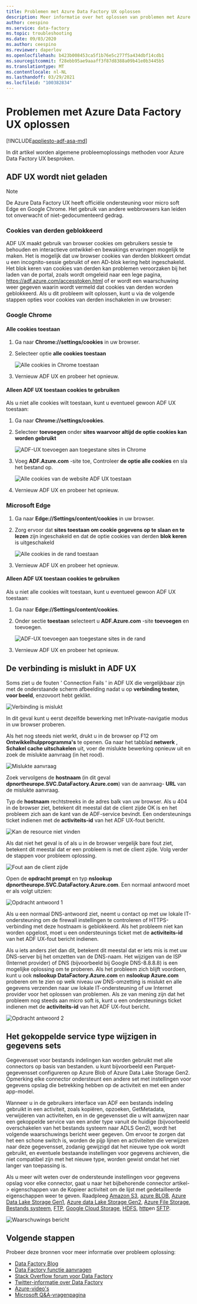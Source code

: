 ```yaml
---
title: Problemen met Azure Data Factory UX oplossen
description: Meer informatie over het oplossen van problemen met Azure Data Factory UX.
author: ceespino
ms.service: data-factory
ms.topic: troubleshooting
ms.date: 09/03/2020
ms.author: ceespino
ms.reviewer: daperlov
ms.openlocfilehash: b423b008453ca5f1b76e5c277f5a434dbf14cdb1
ms.sourcegitcommit: f28ebb95ae9aaaff3f87d8388a09b41e0b3445b5
ms.translationtype: MT
ms.contentlocale: nl-NL
ms.lasthandoff: 03/29/2021
ms.locfileid: "100382834"
---
```

# <a name="troubleshoot-azure-data-factory-ux-issues"></a>Problemen met Azure Data Factory UX oplossen

[!INCLUDE[appliesto-adf-asa-md](includes/appliesto-adf-asa-md.md)]

In dit artikel worden algemene probleemoplossings methoden voor Azure Data Factory UX besproken.

## <a name="adf-ux-not-loading"></a>ADF UX wordt niet geladen

> [!NOTE]
> De Azure Data Factory UX heeft officiële ondersteuning voor micro soft Edge en Google Chrome. Het gebruik van andere webbrowsers kan leiden tot onverwacht of niet-gedocumenteerd gedrag.

### <a name="third-party-cookies-blocked"></a>Cookies van derden geblokkeerd

ADF UX maakt gebruik van browser cookies om gebruikers sessie te behouden en interactieve ontwikkel-en bewakings ervaringen mogelijk te maken. Het is mogelijk dat uw browser cookies van derden blokkeert omdat u een incognito-sessie gebruikt of een AD-blok kering hebt ingeschakeld. Het blok keren van cookies van derden kan problemen veroorzaken bij het laden van de portal, zoals wordt omgeleid naar een lege pagina, https://adf.azure.com/accesstoken.html of er wordt een waarschuwing weer gegeven waarin wordt vermeld dat cookies van derden worden geblokkeerd. Als u dit probleem wilt oplossen, kunt u via de volgende stappen opties voor cookies van derden inschakelen in uw browser:

### <a name="google-chrome"></a>Google Chrome

#### <a name="allow-all-cookies"></a>Alle cookies toestaan

1. Ga naar **Chrome://settings/cookies** in uw browser.
1. Selecteer optie **alle cookies toestaan** 

    ![Alle cookies in Chrome toestaan](media/data-factory-ux-troubleshoot-guide/chrome-allow-all-cookies.png)
1. Vernieuw ADF UX en probeer het opnieuw.

#### <a name="only-allow-adf-ux-to-use-cookies"></a>Alleen ADF UX toestaan cookies te gebruiken
Als u niet alle cookies wilt toestaan, kunt u eventueel gewoon ADF UX toestaan:
1. Ga naar **Chrome://settings/cookies**.
1. Selecteer **toevoegen** onder **sites waarvoor altijd de optie cookies kan worden gebruikt** 

    ![ADF-UX toevoegen aan toegestane sites in Chrome](media/data-factory-ux-troubleshoot-guide/chrome-only-adf-cookies-1.png)
1. Voeg **ADF.Azure.com** -site toe, Controleer **de optie alle cookies** en sla het bestand op. 

    ![Alle cookies van de website ADF UX toestaan](media/data-factory-ux-troubleshoot-guide/chrome-only-adf-cookies-2.png)
1. Vernieuw ADF UX en probeer het opnieuw.

### <a name="microsoft-edge"></a>Microsoft Edge

1. Ga naar **Edge://Settings/content/cookies** in uw browser.
1. Zorg ervoor dat **sites toestaan om cookie gegevens op te slaan en te lezen** zijn ingeschakeld en dat de optie cookies van derden **blok keren** is uitgeschakeld 

    ![Alle cookies in de rand toestaan](media/data-factory-ux-troubleshoot-guide/edge-allow-all-cookies.png)
1. Vernieuw ADF UX en probeer het opnieuw.

#### <a name="only-allow-adf-ux-to-use-cookies"></a>Alleen ADF UX toestaan cookies te gebruiken

Als u niet alle cookies wilt toestaan, kunt u eventueel gewoon ADF UX toestaan:

1. Ga naar **Edge://Settings/content/cookies**.
1. Onder sectie **toestaan** selecteert u **ADF.Azure.com** -site **toevoegen** en toevoegen. 

    ![ADF-UX toevoegen aan toegestane sites in de rand](media/data-factory-ux-troubleshoot-guide/edge-allow-adf-cookies.png)
1. Vernieuw ADF UX en probeer het opnieuw.

## <a name="connection-failed-on-adf-ux"></a>De verbinding is mislukt in ADF UX

Soms ziet u de fouten ' Connection Fails ' in ADF UX die vergelijkbaar zijn met de onderstaande scherm afbeelding nadat u op **verbinding testen**, **voor beeld**, enzovoort hebt geklikt.

![Verbinding is mislukt](media/data-factory-ux-troubleshoot-guide/connection-failed.png)

In dit geval kunt u eerst dezelfde bewerking met InPrivate-navigatie modus in uw browser proberen.

Als het nog steeds niet werkt, drukt u in de browser op F12 om **Ontwikkelhulpprogramma's** te openen. Ga naar het tabblad **netwerk** , **Schakel cache uitschakelen** uit, voer de mislukte bewerking opnieuw uit en zoek de mislukte aanvraag (in het rood).

![Mislukte aanvraag](media/data-factory-ux-troubleshoot-guide/failed-request.png)

Zoek vervolgens de **hostnaam** (in dit geval **dpnortheurope.SVC.DataFactory.Azure.com**) van de aanvraag- **URL** van de mislukte aanvraag.

Typ de **hostnaam** rechtstreeks in de adres balk van uw browser. Als u 404 in de browser ziet, betekent dit meestal dat de client zijde OK is en het probleem zich aan de kant van de ADF-service bevindt. Een ondersteunings ticket indienen met de **activiteits-id** van het ADF UX-fout bericht.

![Kan de resource niet vinden](media/data-factory-ux-troubleshoot-guide/status-code-404.png)

Als dat niet het geval is of als u in de browser vergelijk bare fout ziet, betekent dit meestal dat er een probleem is met de client zijde. Volg verder de stappen voor probleem oplossing.

![Fout aan de client zijde](media/data-factory-ux-troubleshoot-guide/client-side-error.png)

Open de **opdracht prompt** en typ **nslookup dpnortheurope.SVC.DataFactory.Azure.com**. Een normaal antwoord moet er als volgt uitzien:

![Opdracht antwoord 1](media/data-factory-ux-troubleshoot-guide/command-response-1.png)

Als u een normaal DNS-antwoord ziet, neemt u contact op met uw lokale IT-ondersteuning om de firewall instellingen te controleren of HTTPS-verbinding met deze hostnaam is geblokkeerd. Als het probleem niet kan worden opgelost, moet u een ondersteunings ticket met de **activiteits-id** van het ADF UX-fout bericht indienen.

Als u iets anders ziet dan dit, betekent dit meestal dat er iets mis is met uw DNS-server bij het omzetten van de DNS-naam. Het wijzigen van de ISP (Internet provider) of DNS (bijvoorbeeld bij Google DNS-8.8.8.8) is een mogelijke oplossing om te proberen. Als het probleem zich blijft voordoen, kunt u ook **nslookup DataFactory.Azure.com** en **nslookup Azure.com** proberen om te zien op welk niveau uw DNS-omzetting is mislukt en alle gegevens verzenden naar uw lokale IT-ondersteuning of uw Internet provider voor het oplossen van problemen. Als ze van mening zijn dat het probleem nog steeds aan micro soft is, kunt u een ondersteunings ticket indienen met de **activiteits-id** van het ADF UX-fout bericht.

![Opdracht antwoord 2](media/data-factory-ux-troubleshoot-guide/command-response-2.png)

## <a name="change-linked-service-type-in-datasets"></a>Het gekoppelde service type wijzigen in gegevens sets

Gegevensset voor bestands indelingen kan worden gebruikt met alle connectors op basis van bestanden. u kunt bijvoorbeeld een Parquet-gegevensset configureren op Azure Blob of Azure Data Lake Storage Gen2. Opmerking elke connector ondersteunt een andere set met instellingen voor gegevens opslag die betrekking hebben op de activiteit en met een ander app-model. 

Wanneer u in de gebruikers interface van ADF een bestands indeling gebruikt in een activiteit, zoals kopiëren, opzoeken, GetMetadata, verwijderen van activiteiten, en in de gegevensset die u wilt aanwijzen naar een gekoppelde service van een ander type vanuit de huidige (bijvoorbeeld overschakelen van het bestands systeem naar ADLS Gen2), wordt het volgende waarschuwings bericht weer gegeven. Om ervoor te zorgen dat het een schone switch is, worden de pijp lijnen en activiteiten die verwijzen naar deze gegevensset, zodanig gewijzigd dat het nieuwe type ook wordt gebruikt, en eventuele bestaande instellingen voor gegevens archieven, die niet compatibel zijn met het nieuwe type, worden gewist omdat het niet langer van toepassing is.

Als u meer wilt weten over de ondersteunde instellingen voor gegevens opslag voor elke connector, gaat u naar het bijbehorende connector artikel-> eigenschappen van de Kopieer activiteit om de lijst met gedetailleerde eigenschappen weer te geven. Raadpleeg [Amazon S3](connector-amazon-simple-storage-service.md), [azure BLOB](connector-azure-blob-storage.md), [Azure Data Lake Storage Gen1](connector-azure-data-lake-store.md), [Azure data Lake Storage Gen2](connector-azure-data-lake-storage.md), [Azure File Storage](connector-azure-file-storage.md), [Bestands systeem](connector-file-system.md), [FTP](connector-ftp.md), [Google Cloud Storage](connector-google-cloud-storage.md), [HDFS](connector-hdfs.md), [http](connector-http.md)en [SFTP](connector-sftp.md).

![Waarschuwings bericht](media/data-factory-ux-troubleshoot-guide/warning-message.png)

## <a name="next-steps"></a>Volgende stappen

Probeer deze bronnen voor meer informatie over probleem oplossing:

* [Data Factory Blog](https://azure.microsoft.com/blog/tag/azure-data-factory/)
* [Data Factory functie aanvragen](https://feedback.azure.com/forums/270578-data-factory)
* [Stack Overflow forum voor Data Factory](https://stackoverflow.com/questions/tagged/azure-data-factory)
* [Twitter-informatie over Data Factory](https://twitter.com/hashtag/DataFactory)
* [Azure-video's](https://azure.microsoft.com/resources/videos/index/)
* [Microsoft Q&A-vragenpagina](/answers/topics/azure-data-factory.html)